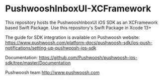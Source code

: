 # PushwooshInboxUI-XCFramework

This repository hosts the PushwooshInboxUI iOS SDK as an XCFramework based Swift Package. Use this repository's Swift Package in Xcode 13+

The guide for SDK integration is available on Pushwoosh website:
https://www.pushwoosh.com/platform-docs/pushwoosh-sdk/ios-push-notifications/setting-up-pushwoosh-ios-sdk

Documentation: https://github.com/Pushwoosh/pushwoosh-ios-sdk/tree/master/Documentation

Pushwoosh team http://www.pushwoosh.com
